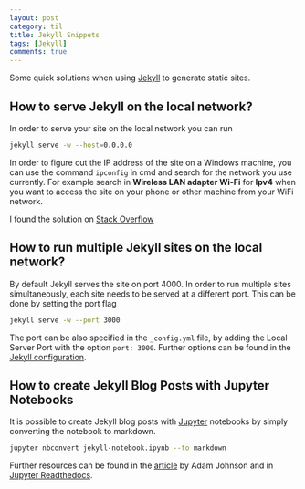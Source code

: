 ```yaml
---
layout: post
category: til
title: Jekyll Snippets
tags: [Jekyll]
comments: true
---
```



Some quick solutions when using [Jekyll][jekyll] to generate static sites.

## How to serve Jekyll on the local network?

In order to serve your site on the local network you can run

```bash
jekyll serve -w --host=0.0.0.0
```

In order to figure out the IP address of the site on a Windows machine, you can use the command `ipconfig` in cmd and search for the network you use currently. For example search in **Wireless LAN adapter Wi-Fi** for **Ipv4** when you want to access the site on your phone or other machine from your WiFi network.

I found the solution on [Stack Overflow][stack overflow]

## How to run multiple Jekyll sites on the local network?

By default Jekyll serves the site on port 4000. In order to run multiple sites simultaneously, each site needs to be served at a different port. This can be done by setting the port flag

```bash
jekyll serve -w --port 3000
```

The port can be also specified in the `_config.yml` file, by adding the Local Server Port with the option `port: 3000`. Further options can be found in the [Jekyll configuration][jekyll configuration].

## How to create Jekyll Blog Posts with Jupyter Notebooks

It is possible to create Jekyll blog posts with [Jupyter][jupyter] notebooks by simply converting the notebook to markdown.

```bash
jupyter nbconvert jekyll-notebook.ipynb --to markdown
```

Further resources can be found in the [article][jupyter jekyll posts] by Adam Johnson and in [Jupyter Readthedocs][jupyter readthedocs].


[jekyll]: https://jekyllrb.com/
[jekyll configuration]: http://jekyllrb.com/docs/configuration/#serve-command-options
[stack overflow]: http://stackoverflow.com/questions/16608466/connect-to-a-locally-built-jekyll-server-using-mobile-devices-in-the-lan
[jupyter]: http://jupyter.org/
[jupyter jekyll posts]: https://adamj.eu/tech/2014/09/21/using-ipython-notebook-to-write-jekyll-blog-posts/
[jupyter readthedocs]: http://jupyter-notebook.readthedocs.io/en/latest/